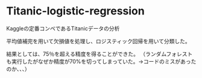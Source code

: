# Titanic-logistic-regression

Kaggleの定番コンペであるTitanicデータの分析

平均値補完を用いて欠損値を処理し、ロジスティック回帰を用いて分類した。

結果としては、75％を超える精度を得ることができた。
（ランダムフォレストも実行したがなぜか精度が70%を切ってしまっていた。→コードのミスがあったのか、、、）
